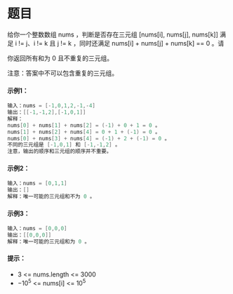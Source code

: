 # 题目
给你一个整数数组 nums ，判断是否存在三元组 [nums[i], nums[j], nums[k]] 满足 i != j、i != k 且 j != k ，同时还满足 nums[i] + nums[j] + nums[k] == 0 。请

你返回所有和为 0 且不重复的三元组。

注意：答案中不可以包含重复的三元组。

#### 示例1：

```c++
输入：nums = [-1,0,1,2,-1,-4]
输出：[[-1,-1,2],[-1,0,1]]
解释：
nums[0] + nums[1] + nums[2] = (-1) + 0 + 1 = 0 。
nums[1] + nums[2] + nums[4] = 0 + 1 + (-1) = 0 。
nums[0] + nums[3] + nums[4] = (-1) + 2 + (-1) = 0 。
不同的三元组是 [-1,0,1] 和 [-1,-1,2] 。
注意，输出的顺序和三元组的顺序并不重要。
```

#### 示例2：
```c++
输入：nums = [0,1,1]
输出：[]
解释：唯一可能的三元组和不为 0 。
```

#### 示例3：
```c++
输入：nums = [0,0,0]
输出：[[0,0,0]]
解释：唯一可能的三元组和为 0 。
```

#### 提示：

* 3 <= nums.length <= 3000
* $-10^5$ <= nums[i] <= $10^5$